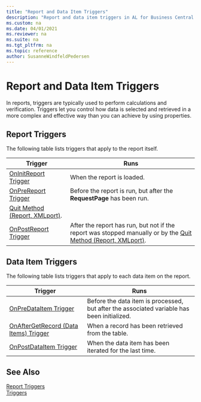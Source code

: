 ```yaml
---
title: "Report and Data Item Triggers"
description: "Report and data item triggers in AL for Business Central."
ms.custom: na
ms.date: 04/01/2021
ms.reviewer: na
ms.suite: na
ms.tgt_pltfrm: na
ms.topic: reference
author: SusanneWindfeldPedersen
---
```


# Report and Data Item Triggers

In reports, triggers are typically used to perform calculations and verification. Triggers let you control how data is selected and retrieved in a more complex and effective way than you can achieve by using properties.  

## Report Triggers  

The following table lists triggers that apply to the report itself.  

|Trigger|Runs|  
|-------------|--------------|  
|[OnInitReport Trigger](triggers-auto/report/devenv-oninitreport-report-trigger.md)|When the report is loaded.|  
|[OnPreReport Trigger](triggers-auto/report/devenv-onprereport-report-trigger.md)|Before the report is run, but after the **RequestPage** has been run.|  
|[Quit Method (Report, XMLport)](methods-auto/report/reportinstance-quit-method.md).|  
|[OnPostReport Trigger](triggers-auto/report/devenv-onpostreport-report-trigger.md)|After the report has run, but not if the report was stopped manually or by the [Quit Method (Report, XMLport)](methods-auto/report/reportinstance-quit-method.md).|  

## Data Item Triggers  

The following table lists triggers that apply to each data item on the report.  

|Trigger|Runs|  
|-------------|--------------|  
|[OnPreDataItem Trigger](triggers-auto/reportdataitem/devenv-onpredataitem-reportdataitem-trigger.md)|Before the data item is processed, but after the associated variable has been initialized.|  
|[OnAfterGetRecord (Data Items) Trigger](triggers-auto/reportdataitem/devenv-onaftergetrecord-reportdataitem-trigger.md)|When a record has been retrieved from the table.|  
|[OnPostDataItem Trigger](triggers-auto/reportdataitem/devenv-onpostdataitem-reportdataitem-trigger.md)|When the data item has been iterated for the last time.|  

## See Also
  
[Report Triggers](devenv-report-triggers.md)  
[Triggers](triggers-auto/devenv-triggers.md)